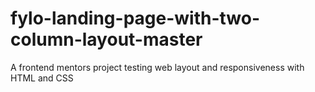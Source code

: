 # fylo-landing-page-with-two-column-layout-master
A frontend mentors project testing web layout and responsiveness with HTML and CSS
